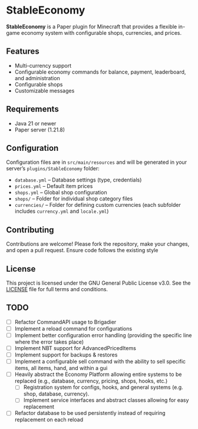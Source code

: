 # StableEconomy

**StableEconomy** is a Paper plugin for Minecraft that provides a flexible in-game economy system with configurable shops, currencies, and prices.

## Features

- Multi-currency support
- Configurable economy commands for balance, payment, leaderboard, and administration
- Configurable shops
- Customizable messages

## Requirements

- Java 21 or newer
- Paper server (1.21.8) 

## Configuration

Configuration files are in `src/main/resources` and will be generated in your server’s `plugins/StableEconomy` folder:

- `database.yml` – Database settings (type, credentials)
- `prices.yml` – Default item prices
- `shops.yml` – Global shop configuration
- `shops/` – Folder for individual shop category files
- `currencies/` – Folder for defining custom currencies (each subfolder includes `currency.yml` and `locale.yml`)

## Contributing

Contributions are welcome! Please fork the repository, make your changes, and open a pull request. Ensure code follows the existing style

## License

This project is licensed under the GNU General Public License v3.0.
See the [LICENSE](LICENSE) file for full terms and conditions.

## TODO

- [ ] Refactor CommandAPI usage to Brigadier
- [ ] Implement a reload command for configurations
- [ ] Implement better configuration error handling (providing the specific line where the error takes place)
- [ ] Implement NBT support for AdvancedPricedItems
- [ ] Implement support for backups & restores
- [ ] Implement a configurable sell command with the ability to sell specific items, all items, hand, and within a gui
- [ ] Heavily abstract the Economy Platform allowing entire systems to be replaced (e.g., database, currency, pricing, shops, hooks, etc.)
    - [ ] Registration system for configs, hooks, and general systems (e.g. shop, database, currency).
    - [ ] Implement service interfaces and abstract classes allowing for easy replacement
- [ ] Refactor database to be used persistently instead of requiring replacement on each reload